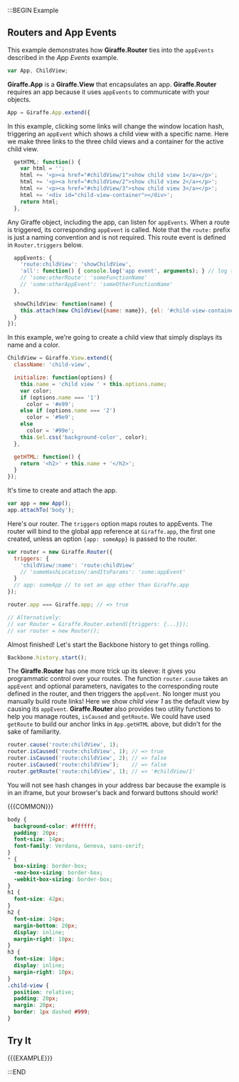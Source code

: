 :::BEGIN Example

## Routers and App Events

This example demonstrates how **Giraffe.Router** ties into the `appEvents` described in the *App Events* example.
```js
var App, ChildView;
```

**Giraffe.App** is a **Giraffe.View** that encapsulates an app. **Giraffe.Router** requires an app because it uses `appEvents` to communicate with your objects.
```js
App = Giraffe.App.extend({
```

In this example, clicking some links will change the window location hash, triggering an `appEvent` which shows a child view with a specific name. Here we make three links to the three child views and a container for the active child view.
```js
  getHTML: function() {
    var html = '';
    html += '<p><a href="#childView/1">show child view 1</a></p>';
    html += '<p><a href="#childView/2">show child view 2</a></p>';
    html += '<p><a href="#childView/3">show child view 3</a></p>';
    html += '<div id="child-view-container"></div>';
    return html;
  },
```

Any Giraffe object, including the app, can listen for `appEvents`. When a route is triggered, its corresponding `appEvent` is called. Note that the `route:` prefix is just a naming convention and is not required. This route event is defined in `Router.triggers` below.
```js
  appEvents: {
    'route:childView': 'showChildView',
    'all': function() { console.log('app event', arguments); } // log to see what's happening
    // 'some:otherRoute': 'someFunctionName'
    // 'some:otherAppEvent': 'someOtherFunctionName'
  },

  showChildView: function(name) {
    this.attach(new ChildView({name: name}), {el: '#child-view-container', method: 'html'});
  }
});
```

In this example, we're going to create a child view that simply displays its name and a color.
```js
ChildView = Giraffe.View.extend({
  className: 'child-view',

  initialize: function(options) {
    this.name = 'child view ' + this.options.name;
    var color;
    if (options.name === '1')
      color = '#e99';
    else if (options.name === '2')
      color = '#9e9';
    else
      color = '#99e';
    this.$el.css('background-color', color);
  },

  getHTML: function() {
    return '<h2>' + this.name + '</h2>';
  }
});
```

It's time to create and attach the app.
```js
var app = new App();
app.attachTo('body');
```

Here's our router. The `triggers` option maps routes to appEvents. The router will bind to the global app reference at `Giraffe.app`, the first one created, unless an option `{app: someApp}` is passed to the router.
```js
var router = new Giraffe.Router({
  triggers: {
    'childView/:name': 'route:childView'
    // 'someHashLocation/:andItsParams': 'some:appEvent'
  }
  // app: someApp // to set an app other than Giraffe.app
});

router.app === Giraffe.app; // => true

// Alternatively:
// var Router = Giraffe.Router.extend({triggers: {...}});
// var router = new Router();
```

Almost finished! Let's start the Backbone history to get things rolling.
```js
Backbone.history.start();
```

The **Giraffe.Router** has one more trick up its sleeve: it gives you programmatic control over your routes. The function `router.cause` takes an `appEvent` and optional parameters, navigates to the corresponding route defined in the router, and then triggers the `appEvent`. No longer must you manually build route links! Here we show *child view 1* as the default view by causing its `appEvent`. **Giraffe.Router** also provides two utility functions to help you manage routes, `isCaused` and `getRoute`. We could have used `getRoute` to build our anchor links in `App.getHTML` above, but didn't for the sake of familiarity.
```js
router.cause('route:childView', 1);
router.isCaused('route:childView', 1); // => true
router.isCaused('route:childView', 2); // => false
router.isCaused('route:childView');    // => false
router.getRoute('route:childView', 1); // => '#childView/1'
```

<div class='note'>
You will not see hash changes in your address bar because the example is in an iframe, but your browser's back and forward buttons should work!
</div>

{{{COMMON}}}

```css --hide
body {
  background-color: #ffffff;
  padding: 20px;
  font-size: 14px;
  font-family: Verdana, Geneva, sans-serif;
}
* {
  box-sizing: border-box;
  -moz-box-sizing: border-box;
  -webkit-box-sizing: border-box;
}
h1 {
  font-size: 42px;
}
h2 {
  font-size: 24px;
  margin-bottom: 20px;
  display: inline;
  margin-right: 10px;
}
h3 {
  font-size: 18px;
  display: inline;
  margin-right: 10px;
}
.child-view {
  position: relative;
  padding: 20px;
  margin: 20px;
  border: 1px dashed #999;
}
```

## Try It

{{{EXAMPLE}}}

:::END
